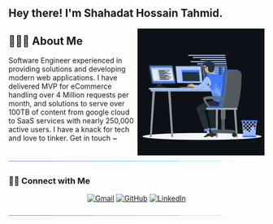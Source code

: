 ## Hey there! I'm Shahadat Hossain Tahmid.

<img align='right' src="coding.gif" width="250">


## 👨🏻‍💻 About Me

Software Engineer experienced in providing solutions and developing modern web applications. I have delivered MVP for eCommerce handling over 4 Million requests per month, and solutions to serve over 100TB of content from google cloud to SaaS services with nearly 250,000 active users. I have a knack for tech and love to tinker. Get in touch ~

<!-- <a href="https://www.youtube.com/watch?v=dQw4w9WgXcQ"><img src="colorbar.gif"></a>

## 🛠 Tech Stack

### 👨‍💻 Programming Languages

<p align="left">

![HTML5](https://img.shields.io/badge/HTML-%23E34F26.svg?logo=html5&logoColor=white)&emsp;
![CSS3](https://img.shields.io/badge/CSS-%231572B6.svg?logo=css3&logoColor=white)&emsp;
![JavaScript](https://img.shields.io/badge/JavaScript-%23323330.svg?logo=javascript&logoColor=%23F7DF1E)&emsp;
![PHP](https://img.shields.io/badge/PHP-%23777BB4.svg?logo=php&logoColor=white)&emsp;
![NodeJS](https://img.shields.io/badge/Node.js-6DA55F?logo=node.js&logoColor=white)&emsp;
![TypeScript](https://img.shields.io/badge/TypeScript-%23007ACC.svg?logo=typescript&logoColor=white)&emsp;
![SQL](https://img.shields.io/badge/SQL%20-%23025E8C.svg?logo=amazon-dynamodb&logoColor=white)

</p>

### 🌐 Front End Frameworks & Libraries

<p align="left">

![Vue.js](https://img.shields.io/badge/Vue-%2335495e.svg?logo=vuedotjs&logoColor=%234FC08D)&emsp;
![Nuxtjs](https://img.shields.io/badge/Nuxt-002E3B?logo=nuxtdotjs&logoColor=#00DC82)&emsp;
![Vuetify](https://img.shields.io/badge/Vuetify-1867C0?logo=vuetify&logoColor=AEDDFF)&emsp;
![Bootstrap](https://img.shields.io/badge/Bootstrap-%23563D7C.svg?logo=bootstrap&logoColor=white)&emsp;
![TailwindCSS](https://img.shields.io/badge/Tailwind-%2338B2AC.svg?logo=tailwind-css&logoColor=white)

</p>

### 🧰 Back End Frameworks & Tools

<p align="left">

![Fastify](https://img.shields.io/badge/Fastify-%23000000.svg?logo=fastify&logoColor=white)&emsp;
![Laravel](https://img.shields.io/badge/Laravel-%23FF2D20.svg?logo=laravel&logoColor=white)&emsp;
![Code-Igniter](https://img.shields.io/badge/CodeIgniter-%23EF4223.svg?logo=codeIgniter&logoColor=white)&emsp;
![WordPress](https://img.shields.io/badge/WordPress-%23117AC9.svg?logo=WordPress&logoColor=white)&emsp;
![AdonisJS](https://img.shields.io/badge/Adonis-%23220052.svg?logo=adonisjs&logoColor=white)&emsp;
![Prisma](https://img.shields.io/badge/Prisma-3982CE?logo=Prisma&logoColor=white)&emsp;
![Postman](https://img.shields.io/badge/Postman-FF6C37?logo=postman&logoColor=white)&emsp;
![Swagger](https://img.shields.io/badge/-Swagger-%23Clojure?logo=swagger&logoColor=white)&emsp;

</p>

### 🗄️ Databases

<p align="left">

![MySQL](https://img.shields.io/badge/MySql-%2300f.svg?logo=mysql&logoColor=white)&emsp;
![MariaDB](https://img.shields.io/badge/MariaDB-003545?logo=mariadb&logoColor=white)&emsp;
![Redis](https://img.shields.io/badge/Redis-%23DD0031.svg?logo=redis&logoColor=white)

</p>

### ☁ Cloud Hosting

<p align="left">

![Heroku](https://img.shields.io/badge/Heroku-%23430098.svg?logo=heroku&logoColor=white)&emsp;
![Netlify](https://img.shields.io/badge/Netlify-%23000000.svg?logo=netlify&logoColor=#00C7B7)&emsp;
![Oracle](https://img.shields.io/badge/Oracle-F80000?logo=oracle&logoColor=white)&emsp;
![OVH](https://img.shields.io/badge/OVH-%23123F6D.svg?logo=ovh&logoColor=#123F6D)&emsp;
![DigitalOcean](https://img.shields.io/badge/DigitalOcean-%230167ff.svg?logo=digitalOcean&logoColor=white)

</p>

### 🔧 Tooling and Software

<p align="left">

![ESLint](https://img.shields.io/badge/ESLint-4B3263?logo=eslint&logoColor=white)&emsp;
![Git](https://img.shields.io/badge/Git-%23F05033.svg?logo=git&logoColor=white)&emsp;
![GitHub](https://img.shields.io/badge/Github-%23121011.svg?logo=github&logoColor=white)&emsp;
![GitLab](https://img.shields.io/badge/Gitlab-%23181717.svg?logo=gitlab&logoColor=white)&emsp;
![Bitbucket](https://img.shields.io/badge/Bitbucket-%230047B3.svg?logo=bitbucket&logoColor=white)&emsp;
![Jira](https://img.shields.io/badge/JIRA-%230A0FFF.svg?logo=jira&logoColor=white)&emsp;
![Confluence](https://img.shields.io/badge/Confluence-%23172BF4.svg?logo=confluence&logoColor=white)&emsp;

</p>

### ⚡ System

<p align="left"> 
  	
![Docker](https://img.shields.io/badge/Docker-%230db7ed.svg?logo=docker&logoColor=white)&emsp;
![Nginx](https://img.shields.io/badge/Nginx-%23009639.svg?logo=nginx&logoColor=white)&emsp;
![Linux](https://img.shields.io/badge/Linux-FCC624?logo=linux&logoColor=black)&emsp;
![Ubuntu](https://img.shields.io/badge/Ubuntu-E95420?logo=ubuntu&logoColor=white)&emsp;
	
</p> 
-->

<a href="https://www.youtube.com/watch?v=dQw4w9WgXcQ"><img src="colorbar.gif"></a>

### 🤝🏻 Connect with Me

<p align="center">
<!--   <a href="https://tahmid.org"><img src="https://img.icons8.com/bubbles/50/000000/web.png" alt="Website"/></a> -->
	<a href="mailto:axel.tahmid@gmail.com"><img src="https://img.icons8.com/bubbles/50/000000/gmail.png" alt="Gmail"/></a>
	<a href="https://github.com/AxelTahmid"><img src="https://img.icons8.com/bubbles/50/000000/github.png" alt="GitHub"/></a>
	<a href="https://www.linkedin.com/in/axel-tahmid/"><img src="https://img.icons8.com/bubbles/50/000000/linkedin.png" alt="LinkedIn"/></a>
</p>

<a href="https://www.youtube.com/watch?v=dQw4w9WgXcQ"><img src="colorbar.gif"></a>
